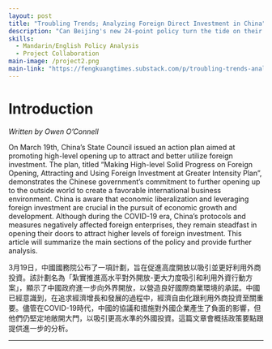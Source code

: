 ```yaml
---
layout: post
title: "Troubling Trends; Analyzing Foreign Direct Investment in China"
description: "Can Beijing's new 24-point policy turn the tide on their sluggish economy?"
skills:
  - Mandarin/English Policy Analysis 
  - Project Collaboration
main-image: /project2.png
main-link: "https://fengkuangtimes.substack.com/p/troubling-trends-analyzing-foreign"
---
```


# Introduction
*Written by Owen O’Connell*

On March 19th, China’s State Council issued an action plan aimed at promoting high-level opening up to attract and better utilize foreign investment. The plan, titled “Making High-level Solid Progress on Foreign Opening, Attracting and Using Foreign Investment at Greater Intensity Plan”, demonstrates the Chinese government’s commitment to further opening up to the outside world to create a favorable international business environment. China is aware that economic liberalization and leveraging foreign investment are crucial in the pursuit of economic growth and development. Although during the COVID-19 era, China’s protocols and measures negatively affected foreign enterprises, they remain steadfast in opening their doors to attract higher levels of foreign investment. This article will summarize the main sections of the policy and provide further analysis.

3月19日，中國國務院公布了一項計劃，旨在促進高度開放以吸引並更好利用外商投資。該計劃名為「紮實推進高水平對外開放-更大力度吸引和利用外資行動方案」，顯示了中國政府進一步向外界開放，以營造良好國際商業環境的承諾。中國已經意識到，在追求經濟增長和發展的過程中，經濟自由化跟利用外商投資至關重要。儘管在COVID-19時代，中國的協議和措施對外國企業產生了負面的影響，但他們仍堅定地敞開大門，以吸引更高水準的外國投資。這篇文章會概括政策要點跟提供進一步的分析。


---
